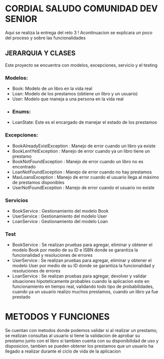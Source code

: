 # CORDIAL SALUDO COMUNIDAD DEV SENIOR
Aqui se realiza la entrega del reto 3 ! 
Acontinuacion se explicara un poco del proceso y sobre las funcionalidades

## JERARQUIA Y CLASES
Este proyecto se encuentra con modelos, excepciones, servicio y el testing
### Modelos:
* Book:
  Modelo de un libro en la vida real
* Loan: 
  Modelo de los prestamos (obtiene un libro y un usuario)
* User: 
  Modelo que maneja a una persona en la vida real
* ### Enums:
* LoanState: 
  Este es el encargado de manejar el estado de los prestamos
### Excepciones:
* BookAlreadyExistException : Manejo de error cuando un libro ya existe
* BookLentYetException : Manejo de error cuando ya un libro tiene un prestamo
* BookNotFoundException : Manejo de error cuando un libro no es encontrado
* LoanNotFoundException : Manejo de error cuando no hay prestamos
* MaxLoansException : Manejo de error cuando el usuario llega al máximo de prestamos disponibles
* UserNotFoundException : Manejo de error cuando el usuario no existe
### Servicios
* BookService : Gestionamiento del modelo Book 
* UserService : Gestionamiento del modelo User
* LoanService : Gestionamiento del modelo Loan
### Test
* BookService : Se realizan pruebas para agregar, eliminar y obtener el modelo Book por medio de su ID e ISBN donde se garantiza la funcionalidad y resoluciones de errores
* UserService : Se realizan pruebas para agregar, eliminar y obtener el modelo User por medio de su ID donde se garantiza la funcionalidad y resoluciones de errores
* LoanService : Se realizan pruebas para agregar, devolver y validar situaciones hipoteticamente probables cuando la aplicacion este en funcionamiento en tiempo real,
validando todo tipo de probabilidades, cuando ya un usuario realizo muchos prestamos, cuando un libro ya fue prestado
# METODOS Y FUNCIONES
Se cuentan con metodos donde podemos validar si al realizar un prestamo, se realizan consultas al usuario si tiene la validacion de aprobar su prestamo junto con el libro si tambien 
cuenta con su disponibilidad de uso y disposicion, tambien se pueden obtener los prestamos que un usuario ha llegado a realizar durante el ciclo de vida de la aplicacion 
